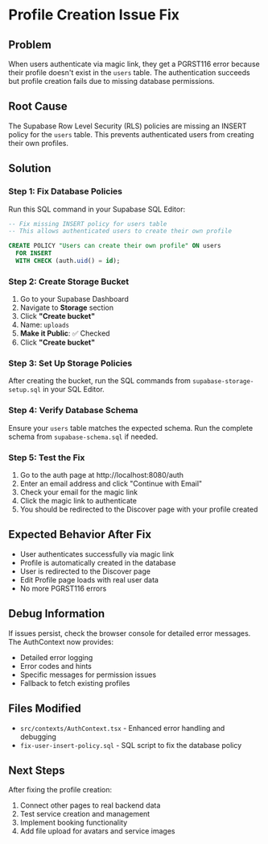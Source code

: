 # Profile Creation Issue Fix

## Problem
When users authenticate via magic link, they get a PGRST116 error because their profile doesn't exist in the `users` table. The authentication succeeds but profile creation fails due to missing database permissions.

## Root Cause
The Supabase Row Level Security (RLS) policies are missing an INSERT policy for the `users` table. This prevents authenticated users from creating their own profiles.

## Solution

### Step 1: Fix Database Policies
Run this SQL command in your Supabase SQL Editor:

```sql
-- Fix missing INSERT policy for users table
-- This allows authenticated users to create their own profile

CREATE POLICY "Users can create their own profile" ON users 
  FOR INSERT 
  WITH CHECK (auth.uid() = id);
```

### Step 2: Create Storage Bucket
1. Go to your Supabase Dashboard
2. Navigate to **Storage** section
3. Click **"Create bucket"**
4. Name: `uploads`
5. **Make it Public**: ✅ Checked
6. Click **"Create bucket"**

### Step 3: Set Up Storage Policies
After creating the bucket, run the SQL commands from `supabase-storage-setup.sql` in your SQL Editor.

### Step 4: Verify Database Schema
Ensure your `users` table matches the expected schema. Run the complete schema from `supabase-schema.sql` if needed.

### Step 5: Test the Fix
1. Go to the auth page at http://localhost:8080/auth
2. Enter an email address and click "Continue with Email"
3. Check your email for the magic link
4. Click the magic link to authenticate
5. You should be redirected to the Discover page with your profile created

## Expected Behavior After Fix
- User authenticates successfully via magic link
- Profile is automatically created in the database
- User is redirected to the Discover page
- Edit Profile page loads with real user data
- No more PGRST116 errors

## Debug Information
If issues persist, check the browser console for detailed error messages. The AuthContext now provides:
- Detailed error logging
- Error codes and hints
- Specific messages for permission issues
- Fallback to fetch existing profiles

## Files Modified
- `src/contexts/AuthContext.tsx` - Enhanced error handling and debugging
- `fix-user-insert-policy.sql` - SQL script to fix the database policy

## Next Steps
After fixing the profile creation:
1. Connect other pages to real backend data
2. Test service creation and management
3. Implement booking functionality
4. Add file upload for avatars and service images